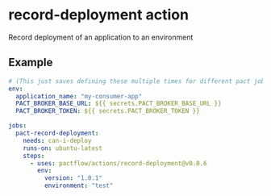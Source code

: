 # record-deployment action

Record deployment of an application to an environment

## Example

```yml
# (This just saves defining these multiple times for different pact jobs)
env:
  application_name: "my-consumer-app"
  PACT_BROKER_BASE_URL: ${{ secrets.PACT_BROKER_BASE_URL }}
  PACT_BROKER_TOKEN: ${{ secrets.PACT_BROKER_TOKEN }}

jobs:
  pact-record-deployment:
    needs: can-i-deploy
    runs-on: ubuntu-latest
    steps:
      - uses: pactflow/actions/record-deployment@v0.0.6
        env:
          version: "1.0.1"
          environment: "test"
```
